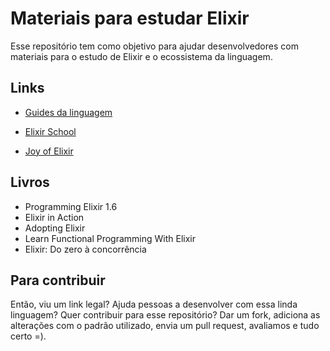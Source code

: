 # Materiais para estudar Elixir

Esse repositório tem como objetivo para ajudar desenvolvedores com materiais para o estudo de Elixir e o ecossistema da linguagem.

## Links

- [Guides da linguagem](https://elixir-lang.org/getting-started/introduction.html)

- [Elixir School](https://elixirschool.com/pt/)

- [Joy of Elixir](https://joyofelixir.com/)

## Livros
 - Programming Elixir 1.6
 - Elixir in Action
 - Adopting Elixir
 - Learn Functional Programming With Elixir
 - Elixir: Do zero à concorrência
 
## Para contribuir

Então, viu um link legal? Ajuda pessoas a desenvolver com essa linda linguagem? Quer contribuir para esse repositório? Dar um fork, adiciona as alterações com o padrão utilizado, envia um pull request, avaliamos e tudo certo =).
